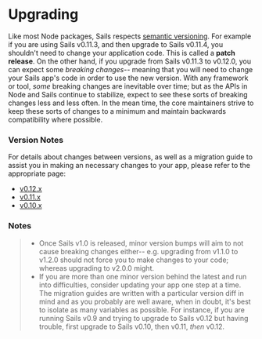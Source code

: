 # Upgrading

Like most Node packages, Sails respects [semantic versioning](http://semver.org/).  For example if you are using Sails v0.11.3, and then upgrade to Sails v0.11.4, you shouldn't need to change your application code.  This is called a **patch release**.  On the other hand, if you upgrade from Sails v0.11.3 to v0.12.0, you can expect some _breaking changes_-- meaning that you will need to change your Sails app's code in order to use the new version.  With any framework or tool, _some_ breaking changes are inevitable over time; but as the APIs in Node and Sails continue to stabilize, expect to see these sorts of breaking changes less and less often.  In the mean time, the core maintainers strive to keep these sorts of changes to a minimum and maintain backwards compatibility where possible.

### Version Notes

For details about changes between versions, as well as a migration guide to assist you in making an necessary changes to your app, please refer to the appropriate page:

- [v0.12.x](http://sailsjs.org/documentation/concepts/upgrading/to-v-0-12)
- [v0.11.x](http://sailsjs.org/documentation/concepts/upgrading/to-v-0-11)
- [v0.10.x](http://sailsjs.org/documentation/concepts/upgrading/to-v-0-10)


### Notes

> - Once Sails v1.0 is released, minor version bumps will aim to not cause breaking changes either-- e.g. upgrading from v1.1.0 to v1.2.0 should not force you to make changes to your code; whereas upgrading to v2.0.0 might.
> - If you are more than one minor version behind the latest and run into difficulties, consider updating your app one step at a time. The migration guides are written with a particular version diff in mind and as you probably are well aware, when in doubt, it's best to isolate as many variables as possible.  For instance, if you are running Sails v0.9 and trying to upgrade to Sails v0.12 but having trouble, first upgrade to Sails v0.10, then v0.11, _then_ v0.12.  


<docmeta name="displayName" value="not-shown-in-website-nav">
